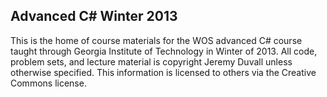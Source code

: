 Advanced C# Winter 2013
-------------------------------
This is the home of course materials for the WOS advanced C# course taught through Georgia Institute of Technology in Winter of 2013. All code, problem sets, and lecture material is copyright Jeremy Duvall unless otherwise specified. This information is licensed to others via the Creative Commons license.
